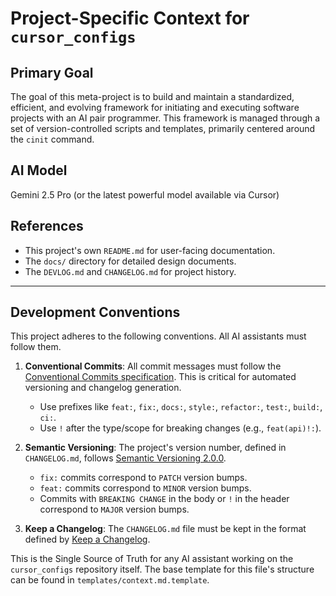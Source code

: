 # Project-Specific Context for `cursor_configs`

## Primary Goal
The goal of this meta-project is to build and maintain a standardized, efficient, and evolving framework for initiating and executing software projects with an AI pair programmer. This framework is managed through a set of version-controlled scripts and templates, primarily centered around the `cinit` command.

## AI Model
Gemini 2.5 Pro (or the latest powerful model available via Cursor)

## References
- This project's own `README.md` for user-facing documentation.
- The `docs/` directory for detailed design documents.
- The `DEVLOG.md` and `CHANGELOG.md` for project history.

---

## Development Conventions

This project adheres to the following conventions. All AI assistants must follow them.

1.  **Conventional Commits**: All commit messages must follow the [Conventional Commits specification](https://www.conventionalcommits.org/). This is critical for automated versioning and changelog generation.
    -   Use prefixes like `feat:`, `fix:`, `docs:`, `style:`, `refactor:`, `test:`, `build:`, `ci:`.
    -   Use `!` after the type/scope for breaking changes (e.g., `feat(api)!:`).

2.  **Semantic Versioning**: The project's version number, defined in `CHANGELOG.md`, follows [Semantic Versioning 2.0.0](https://semver.org/).
    -   `fix:` commits correspond to `PATCH` version bumps.
    -   `feat:` commits correspond to `MINOR` version bumps.
    -   Commits with `BREAKING CHANGE` in the body or `!` in the header correspond to `MAJOR` version bumps.

3.  **Keep a Changelog**: The `CHANGELOG.md` file must be kept in the format defined by [Keep a Changelog](https://keepachangelog.com/).

This is the Single Source of Truth for any AI assistant working on the `cursor_configs` repository itself. The base template for this file's structure can be found in `templates/context.md.template`.
